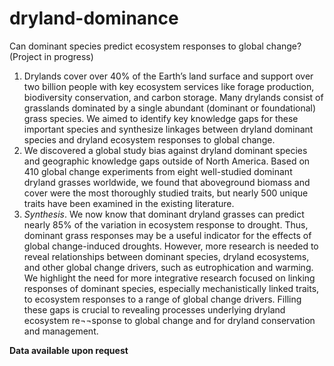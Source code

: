 # dryland-dominance

Can dominant species predict ecosystem responses to global change?
(Project in progress)

1. Drylands cover over 40% of the Earth’s land surface and support over two billion people with key ecosystem services like forage production, biodiversity conservation, and carbon storage. Many drylands consist of grasslands dominated by a single abundant (dominant or foundational) grass species. We aimed to identify key knowledge gaps for these important species and synthesize linkages between dryland dominant species and dryland ecosystem responses to global change.
2. We discovered a global study bias against dryland dominant species and geographic knowledge gaps outside of North America. Based on 410 global change experiments from eight well-studied dominant dryland grasses worldwide, we found that aboveground biomass and cover were the most thoroughly studied traits, but nearly 500 unique traits have been examined in the existing literature. 
3. *Synthesis*. We now know that dominant dryland grasses can predict nearly 85% of the variation in ecosystem response to drought. Thus, dominant grass responses may be a useful indicator for the effects of global change-induced droughts. However, more research is needed to reveal relationships between dominant species, dryland ecosystems, and other global change drivers, such as eutrophication and warming. We highlight the need for more integrative research focused on linking responses of dominant species, especially mechanistically linked traits, to ecosystem responses to a range of global change drivers. Filling these gaps is crucial to revealing processes underlying dryland ecosystem re¬¬sponse to global change and for dryland conservation and management. 

**Data available upon request**
